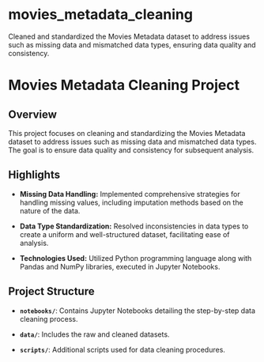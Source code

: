 # movies_metadata_cleaning
Cleaned and standardized the Movies Metadata dataset to address issues such as missing data and mismatched data types, ensuring data quality and consistency.

# Movies Metadata Cleaning Project

## Overview

This project focuses on cleaning and standardizing the Movies Metadata dataset to address issues such as missing data and mismatched data types. The goal is to ensure data quality and consistency for subsequent analysis.

## Highlights

- **Missing Data Handling:** Implemented comprehensive strategies for handling missing values, including imputation methods based on the nature of the data.
  
- **Data Type Standardization:** Resolved inconsistencies in data types to create a uniform and well-structured dataset, facilitating ease of analysis.

- **Technologies Used:** Utilized Python programming language along with Pandas and NumPy libraries, executed in Jupyter Notebooks.

## Project Structure

- **`notebooks/`**: Contains Jupyter Notebooks detailing the step-by-step data cleaning process.
  
- **`data/`**: Includes the raw and cleaned datasets.

- **`scripts/`**: Additional scripts used for data cleaning procedures.
